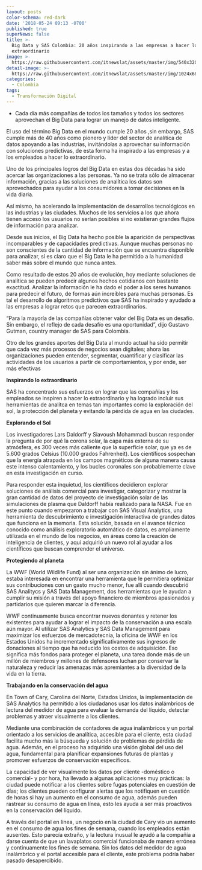 ```yaml
---
layout: posts
color-schema: red-dark
date: '2018-05-24 09:13 -0700'
published: true
superNews: false
title: >-
  Big Data y SAS Colombia: 20 años inspirando a las empresas a hacer lo
  extraordinario
image: >-
  https://raw.githubusercontent.com/itnewslat/assets/master/img/540x320/Big-Data-p.jpg
detail-image: >-
  https://raw.githubusercontent.com/itnewslat/assets/master/img/1024x680/Big-Data-g.jpg
categories:
  - Colombia
tags:
  - Transformación Digital
---
```

- Cada día más compañías de todos los tamaños y todos los sectores aprovechan el Big Data para lograr un manejo de datos inteligente.

El uso del término Big Data en el mundo cumple 20 años ,sin embargo, SAS cumple más de 40 años como pionero y líder del sector de analítica de datos apoyando a las industrias, invitándolas a aprovechar su información con soluciones  predictivas, de esta forma ha inspirado a las empresas y a los empleados a hacer lo extraordinario.

Uno de los principales logros del Big Data en estas dos décadas ha sido acercar las organizaciones a las personas. Ya no se trata sólo de almacenar información, gracias a las soluciones de analítica los datos son aprovechados para ayudar a los consumidores a tomar decisiones en la vida diaria. 

Así mismo, ha acelerando la implementación de desarrollos tecnológicos en las industrias y las ciudades. Muchos de los servicios a los que ahora tienen acceso los usuarios no serían posibles si no existieran grandes flujos de información para analizar.

Desde sus inicios, el Big Data ha hecho posible la aparición de perspectivas incomparables y de capacidades predictivas. Aunque muchas personas no son conscientes de la cantidad de información que se encuentra disponible para analizar, sí es claro que el Big Data le ha permitido a la humanidad saber más sobre el mundo que nunca antes.

Como resultado de estos 20 años de evolución, hoy mediante soluciones de analítica se pueden predecir algunos hechos cotidianos con bastante exactitud. Analizar la información le ha dado el poder a los seres humanos para predecir el futuro, de formas aún increíbles para muchas personas. Es tal el desarrollo de algoritmos predictivos que SAS ha inspirado y ayudado a las empresas a lograr retos que parecen extraordinarios.

“Para la mayoría de las compañías obtener valor del Big Data es un desafío. Sin embargo, el reflejo de cada desafío es una oportunidad”, dijo Gustavo Gutman, country manager de SAS para Colombia.

Otro de los grandes aportes del Big Data al mundo actual ha sido permitir que cada vez más procesos de negocios sean digitales; ahora las organizaciones pueden entender, segmentar, cuantificar y clasificar las actividades de los usuarios a partir de comportamientos, y por ende, ser más efectivas 

**Inspirando lo extraordinario**

SAS ha concentrado sus esfuerzos en lograr que las compañías y los empleados se inspiren a hacer lo extraordinario y ha logrado incluir sus herramientas de analítca en temas tan importantes como la exploración del sol, la protección del planeta y evitando la pérdida de agua en las ciudades.

**Explorando el Sol**

Los investigadores Lars Daldorff y Siavoush Mohammadi buscan responder la pregunta de por qué la corona solar, la capa más externa de su atmósfera, es 300 veces más caliente que la superficie solar, que ya es de 5.600 grados Celsius (10.000 grados Fahrenheit). Los científicos sospechan que la energía atrapada en los campos magnéticos de alguna manera causa este intenso calentamiento, y los bucles coronales son probablemente clave en esta investigación en curso. 

Para responder esta inquietud, los científicos decidieron explorar soluciones de análisis comercial para investigar, categorizar y mostrar la gran cantidad de datos del proyecto de investigación solar de las simulaciones de plasma que Daldorff había realizado para la NASA. Fue en este punto cuando empezaron a trabajar con SAS Visual Analytics, una herramienta de descubrimiento e investigación interactiva de grandes datos que funciona en la memoria. Esta solución, basada en el avance técnico conocido como análisis exploratorio automático de datos, es ampliamente utilizada en el mundo de los negocios, en áreas como la creación de inteligencia de clientes, y aquí adquirió un nuevo rol al ayudar a los científicos que buscan comprender el universo.

**Protegiendo al planeta**

La WWF (World Wildlife Fund) al ser una organización sin ánimo de lucro, estaba interesada en encontrar una herramienta que le permitiera optimizar sus contribuciones con un gasto mucho menor, fue allí cuando descubrió SAS Analitycs y SAS Data Management, dos herramientas que le ayudan a cumplir su misión a través del apoyo financiero de miembros apasionados y partidarios que quieren marcar la diferencia. 

WWF continuamente busca encontrar nuevos donantes y retener los existentes para ayudar a lograr el impacto de la conservación a una escala aún mayor. Al utilizar SAS Analytics y SAS Data Management para maximizar los esfuerzos de mercadotecnia, la oficina de WWF en los Estados Unidos ha incrementado significativamente sus ingresos de donaciones al tiempo que ha reducido los costos de adquisición. Eso significa más fondos para proteger el planeta, una tarea donde más de un millón de miembros y millones de defensores luchan por conservar la naturaleza y reducir las amenazas más apremiantes a la diversidad de la vida en la tierra.

**Trabajando en la conservación del agua**

En Town of Cary, Carolina del Norte, Estados Unidos, la implementación de SAS Analytics ha permitido a los ciudadanos usar los datos inalámbricos de lectura del medidor de agua para evaluar la demanda del líquido, detectar problemas y atraer visualmente a los clientes.

Mediante una combinación de contadores de agua inalámbricos y un portal orientado a los servicios de analítica, accesible para el cliente, esta ciudad facilita mucho más la búsqueda y solución de problemas de pérdida de agua. Además, en el proceso ha adquirido una visión global del uso del agua, fundamental para planificar expansiones futuras de plantas y promover esfuerzos de conservación específicos.

La capacidad de ver visualmente los datos por cliente -doméstico o comercial- y por hora, ha llevado a algunas aplicaciones muy prácticas: la ciudad puede notificar a los clientes sobre fugas potenciales en cuestión de días; los clientes pueden configurar alertas que los notifiquen en cuestión de horas si hay un aumento en el consumo de agua, además pueden rastrear su consumo de agua en línea, esto les ayuda a ser más proactivos en la conservación del líquido.

A través del portal en línea, un negocio en la ciudad de Cary vio un aumento en el consumo de agua los fines de semana, cuando los empleados están ausentes. Esto parecía extraño, y la lectura inusual le ayudó a la compañía a darse cuenta de que un lavaplatos comercial  funcionaba de manera errónea y continuamente los fines de semana. Sin los datos del medidor de agua inalámbrico y el portal accesible para el cliente, este problema podría haber pasado desapercibido.
